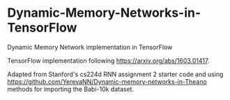 # Dynamic-Memory-Networks-in-TensorFlow
Dynamic Memory Network implementation in TensorFlow

TensorFlow implementation following https://arxiv.org/abs/1603.01417. 

Adapted from Stanford's cs224d RNN assignment 2 starter code and using https://github.com/YerevaNN/Dynamic-memory-networks-in-Theano methods for importing the Babi-10k dataset.

